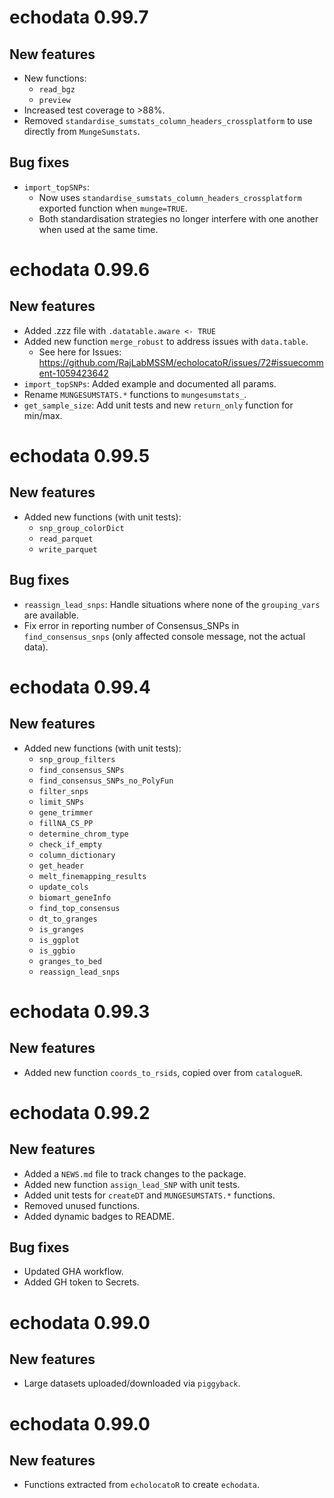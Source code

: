 # echodata 0.99.7 

## New features

* New functions:
    - `read_bgz`
    - `preview`
* Increased test coverage to >88%.
* Removed `standardise_sumstats_column_headers_crossplatform` to use
directly from `MungeSumstats`. 

## Bug fixes 

* `import_topSNPs`: 
    - Now uses `standardise_sumstats_column_headers_crossplatform`
exported function when `munge=TRUE`. 
    - Both standardisation strategies no longer interfere with one another when used at the same time. 


# echodata 0.99.6

## New features

* Added .zzz file with `.datatable.aware <- TRUE`
* Added new function `merge_robust` to address issues with `data.table`. 
    + See here for Issues: https://github.com/RajLabMSSM/echolocatoR/issues/72#issuecomment-1059423642
* `import_topSNPs`: Added example and documented all params. 
* Rename `MUNGESUMSTATS.*` functions to `mungesumstats_`. 
* `get_sample_size`: Add unit tests and new `return_only` function for min/max.  

# echodata 0.99.5

## New features 

* Added new functions (with unit tests):
    - `snp_group_colorDict` 
    - `read_parquet`
    - `write_parquet`

## Bug fixes

* `reassign_lead_snps`: Handle situations where none of 
the `grouping_vars` are available. 
* Fix error in reporting number of Consensus_SNPs in `find_consensus_snps` 
(only affected console message, not the actual data).  


# echodata 0.99.4

## New features 

* Added new functions (with unit tests):
    - `snp_group_filters`
    - `find_consensus_SNPs`
    - `find_consensus_SNPs_no_PolyFun`
    - `filter_snps` 
    - `limit_SNPs`
    - `gene_trimmer` 
    - `fillNA_CS_PP`
    - `determine_chrom_type`
    - `check_if_empty`
    - `column_dictionary`
    - `get_header`
    - `melt_finemapping_results`
    - `update_cols`
    - `biomart_geneInfo`
    - `find_top_consensus`
    - `dt_to_granges`
    - `is_granges`
    - `is_ggplot`
    - `is_ggbio`
    - `granges_to_bed`
    - `reassign_lead_snps`
    
# echodata 0.99.3

## New features

* Added new function `coords_to_rsids`, copied over from `catalogueR`. 

# echodata 0.99.2

## New features 

* Added a `NEWS.md` file to track changes to the package.
* Added new function `assign_lead_SNP` with unit tests.
* Added unit tests for `createDT` and `MUNGESUMSTATS.*` functions. 
* Removed unused functions. 
* Added dynamic badges to README.

## Bug fixes

* Updated GHA workflow. 
* Added GH token to Secrets. 

# echodata 0.99.0

## New features 

* Large datasets uploaded/downloaded via `piggyback`. 

# echodata 0.99.0

## New features 

* Functions extracted from `echolocatoR` to create `echodata`. 